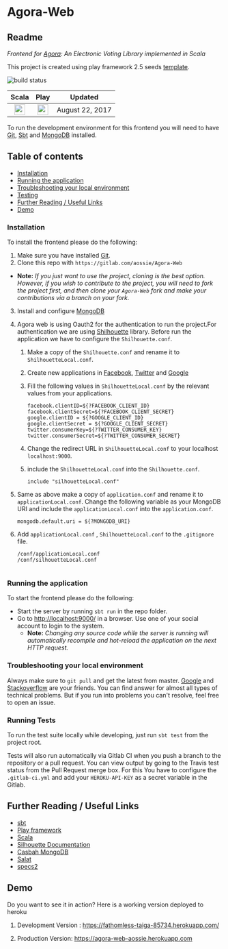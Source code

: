 # Agora-Web

## Readme

_Frontend for [Agora](https://gitlab.com/aossie/Agora/): An Electronic Voting Library implemented in Scala_


This project is created using play framework 2.5 seeds [template](https://github.com/playframework/play-scala-seed.g8).


![build status](https://gitlab.com/aossie/Agora-Web/badges/master/build.svg)

| Scala | Play | Updated
| :-: | :-: | :-:
| <img src="https://raw.githubusercontent.com/OlegIlyenko/scala-icon/master/scala-icon.png " width="25"> | <img src="https://raw.githubusercontent.com/OlegIlyenko/scala-icon/master/play-icon.png " width="25"> | August 22, 2017

To run the development environment for this frontend you will need to have [Git](https://git-scm.com/), [Sbt](http://www.scala-sbt.org/) and [MongoDB](https://www.mongodb.com/) installed.

## Table of contents

- [Installation](#installation)
- [Running the application](#running-the-application)
- [Troubleshooting your local environment](#troubleshooting-your-local-environment)
- [Testing](#testing)
- [Further Reading / Useful Links](#further-reading--useful-links)
- [Demo](#demo)


### Installation
To install the frontend please do the following:

1. Make sure you have installed [Git](https://git-scm.com/book/en/v2/Getting-Started-Installing-Git).
2. Clone this repo with `https://gitlab.com/aossie/Agora-Web`
  - **Note:** *If you just want to use the project, cloning is the best option. However, if you wish to contribute to the project, you will need to fork the project first, and then clone your `Agora-Web` fork and make your contributions via a branch on your fork.*
3. Install and configure [MongoDB](https://www.mongodb.com/)
4. Agora web is using Oauth2 for the authentication to run the project.For authentication we are using [Shilhouette](https://www.silhouette.rocks/) library. Before run the application we have to configure the `Shilhouette.conf`.
    1. Make a copy of the `Shilhouette.conf` and rename it to `ShilhouetteLocal.conf`.
    2. Create new applications in [Facebook](https://developers.facebook.com/), [Twitter](https://dev.twitter.com/) and [Google](https://console.cloud.google.com/)
    3. Fill the following values in `ShilhouetteLocal.conf` by the relevant values from your applications.

        ```
        facebook.clientID=${?FACEBOOK_CLIENT_ID}
        facebook.clientSecret=${?FACEBOOK_CLIENT_SECRET}
        google.clientID = ${?GOOGLE_CLIENT_ID}
        google.clientSecret = ${?GOOGLE_CLIENT_SECRET}
        twitter.consumerKey=${?TWITTER_CONSUMER_KEY}
        twitter.consumerSecret=${?TWITTER_CONSUMER_SECRET}
        ```
    4. Change the redirect URL in `ShilhouetteLocal.conf` to your localhost `localhost:9000`.
    5. include the `ShilhouetteLocal.conf` into the `Shilhouette.conf`.

        ```
        include "silhouetteLocal.conf"
5. Same as above make a copy of `application.conf` and rename it to `applicationLocal.conf`. Change the following variable as your MongoDB URI and include the
`applicationLocal.conf` into the `application.conf`.

    ```
    mongodb.default.uri = ${?MONGODB_URI}
    ```

6. Add `applicationLocal.conf` , `ShilhouetteLocal.conf` to the `.gitignore` file.

    ```
    /conf/applicationLocal.conf
    /conf/silhouetteLocal.conf


### Running the application
To start the frontend please do the following:

- Start the server by running `sbt run` in the repo folder.
- Go to [http://localhost:9000/](http://localhost:9000/) in a browser. Use one of your social account to login to the system.
    - **Note:** *Changing any source code while the server is running will automatically recompile and hot-reload the application on the next HTTP request.*

### Troubleshooting your local environment

Always make sure to `git pull` and get the latest from master. [Google](https://www.google.com) and [Stackoverflow](https://stackoverflow.com/) are your friends. You can find answer for almost all types of technical problems. But if you run into problems you can't resolve, feel free to open an issue.

### Running Tests

To run the test suite locally while developing, just run `sbt test` from the project root.

Tests will also run automatically via Gitlab CI when you push a branch to the repository or a pull request. You can view output by going to the Travis test status from the Pull Request merge box. For this You have to configure the `.gitlab-ci.yml` and add your `HEROKU-API-KEY` as a secret variable in the Gitlab.


## Further Reading / Useful Links

* [sbt](http://www.scala-sbt.org/)
* [Play framework](https://www.playframework.com/)
* [Scala](https://www.scala-lang.org/)
* [Silhouette Documentation](https://www.silhouette.rocks/docs)
* [Casbah MongoDB](https://mongodb.github.io/casbah/)
* [Salat](https://github.com/salat/salat)
* [specs2](https://github.com/etorreborre/specs2)


## Demo

Do you want to see it in action? Here is a working version deployed to heroku

1. Development Version :
https://fathomless-taiga-85734.herokuapp.com/

2. Production Version:
https://agora-web-aossie.herokuapp.com

